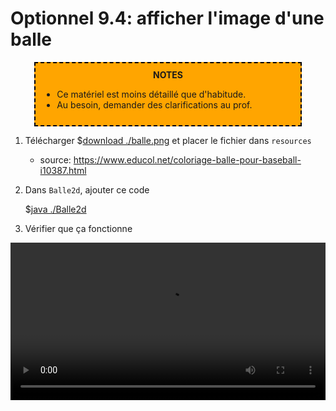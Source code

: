 # Optionnel 9.4: afficher l'image d'une balle

<center>
<div style="background-color:orange;width:80%;border:2px dashed black;padding:10px">
<strong>NOTES</strong>
<div style="text-align:left">
<ul>
<li>Ce matériel est moins détaillé que d'habitude.
<li>Au besoin, demander des clarifications au prof.
</ul>
</div>
</center>

1. Télécharger $[download ./balle.png](balle.png) et placer le fichier dans `resources`

    * source: https://www.educol.net/coloriage-balle-pour-baseball-i10387.html

1. Dans `Balle2d`, ajouter ce code

    $[java ./Balle2d]()

1. Vérifier que ça fonctionne

<center>
<video width="100%" src="optionnel04.mp4" type="video/mp4" loop nocontrols autoplay>
</center>
